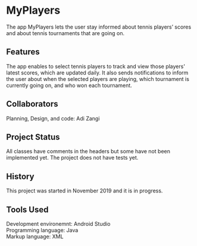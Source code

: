 # MyPlayers
The app MyPlayers lets the user stay informed about tennis players’ scores and about tennis tournaments that are going on.

## Features
The app enables to select tennis players to track and view those players' latest scores, which are updated daily.
It also sends notifications to inform the user about when the selected players are playing, which tournament is currently going on,
and who won each tournament.

## Collaborators
Planning, Design, and code: Adi Zangi

## Project Status
All classes have comments in the headers but some have not been implemented yet. The project does not have tests yet.

## History
This project was started in November 2019 and it is in progress.

## Tools Used
Development environemnt: Android Studio <br />
Programming language: Java <br />
Markup language: XML <br />
